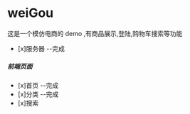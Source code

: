 # weiGou
这是一个模仿电商的 demo ,有商品展示,登陆,购物车搜索等功能

- [x]服务器 --完成


##### 前端页面

- [x]首页 --完成
- [x]分类 --完成
- [x]搜索

